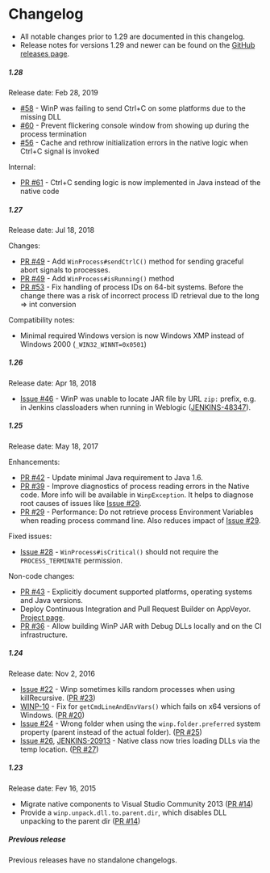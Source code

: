 Changelog
====

* All notable changes prior to 1.29 are documented in this changelog.
* Release notes for versions 1.29 and newer can be found on the [GitHub releases page](https://github.com/jenkinsci/winp/releases).

##### 1.28

Release date: Feb 28, 2019

* [#58](https://github.com/kohsuke/winp/issues/58) -
WinP was failing to send Ctrl+C on some platforms due to the missing DLL
* [#60](https://github.com/kohsuke/winp/pull/61) -
Prevent flickering console window from showing up during the process termination
* [#56](https://github.com/kohsuke/winp/issues/56) -
Cache and rethrow initialization errors in the native logic when Ctrl+C signal is invoked  

Internal:

* [PR #61](https://github.com/kohsuke/winp/pull/61) -
Ctrl+C sending logic is now implemented in Java instead of the native code

##### 1.27

Release date: Jul 18, 2018

Changes:

* [PR #49](https://github.com/kohsuke/winp/pull/49) -
Add `WinProcess#sendCtrlC()` method for sending graceful abort signals to processes.
* [PR #49](https://github.com/kohsuke/winp/pull/49) -
Add `WinProcess#isRunning()` method
* [PR #53](https://github.com/kohsuke/winp/pull/53/) - 
Fix handling of process IDs on 64-bit systems.
Before the change there was a risk of incorrect process ID retrieval due to the long => int conversion

Compatibility notes:

* Minimal required Windows version is now Windows XMP instead of Windows 2000 (`_WIN32_WINNT=0x0501`)

##### 1.26

Release date: Apr 18, 2018

* [Issue #46](https://github.com/kohsuke/winp/issues/46) - 
WinP was unable to locate JAR file by URL `zip:` prefix, e.g.
in Jenkins classloaders when running in Weblogic 
([JENKINS-48347](https://issues.jenkins-ci.org/browse/JENKINS-48347)).

##### 1.25

Release date: May 18, 2017

Enhancements:

* [PR #42](https://github.com/kohsuke/winp/pull/42) - 
Update minimal Java requirement to Java 1.6.
* [PR #39](https://github.com/kohsuke/winp/pull/39) -
Improve diagnostics of process reading errors in the Native code.
More info will be available in `WinpException`.
It helps to diagnose root causes of issues like [Issue #29](https://github.com/kohsuke/winp/issues/29).
* [PR #29](https://github.com/kohsuke/winp/issues/29) - 
Performance: Do not retrieve process Environment Variables when reading process command line. 
Also reduces impact of [Issue #29](https://github.com/kohsuke/winp/issues/29).

Fixed issues:

* [Issue #28](https://github.com/kohsuke/winp/issues/28) -
`WinProcess#isCritical()` should not require the `PROCESS_TERMINATE` permission.

Non-code changes:

* [PR #43](https://github.com/kohsuke/winp/pull/43) - 
Explicitly document supported platforms, operating systems and Java versions.
* Deploy Continuous Integration and Pull Request Builder on AppVeyor.
[Project page](https://ci.appveyor.com/project/oleg-nenashev/winp).
* [PR #36](https://github.com/kohsuke/winp/pull/36) - 
Allow building WinP JAR with Debug DLLs locally and on the CI infrastructure.

##### 1.24

Release date: Nov 2, 2016

* [Issue #22](https://github.com/kohsuke/winp/issues/22) - 
Winp sometimes kills random processes when using killRecursive.
([PR #23](https://github.com/kohsuke/winp/pull/23))
* [WINP-10](https://java.net/jira/browse/WINP-10) - 
Fix for `getCmdLineAndEnvVars()` which fails on x64 versions of Windows.
([PR #20](https://github.com/kohsuke/winp/pull/20))
* [Issue #24](https://github.com/kohsuke/winp/issues/24) - 
Wrong folder when using the `winp.folder.preferred` system property (parent instead of the actual folder).
([PR #25](https://github.com/kohsuke/winp/pull/25))
* [Issue #26](https://github.com/kohsuke/winp/issues/26), [JENKINS-20913](https://issues.jenkins-ci.org/browse/JENKINS-20913) - 
Native class now tries loading DLLs via the temp location.
([PR #27](https://github.com/kohsuke/winp/pull/27))

##### 1.23

Release date: Fev 16, 2015

* Migrate native components to Visual Studio Community 2013
([PR #14](https://github.com/kohsuke/winp/pull/14))
* Provide a `winp.unpack.dll.to.parent.dir`, which disables DLL unpacking to the parent dir
([PR #14](https://github.com/kohsuke/winp/pull/12))

##### Previous release

Previous releases have no standalone changelogs.
